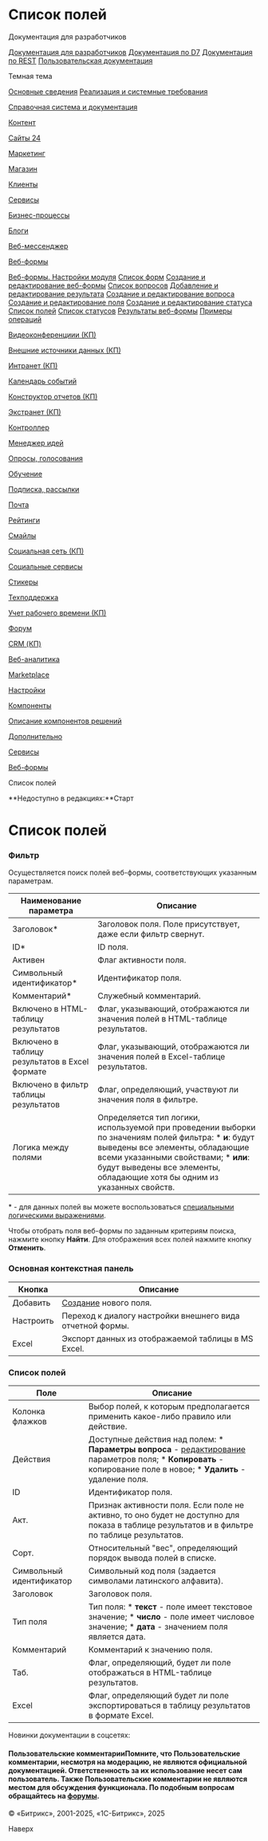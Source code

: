 # Список полей

Документация для разработчиков

[Документация для разработчиков](https://dev.1c-bitrix.ru/api_help/)
[Документация по D7](https://dev.1c-bitrix.ru/api_d7/)
[Документация по REST](https://dev.1c-bitrix.ru/rest_help/)
[Пользовательская документация](https://dev.1c-bitrix.ru/user_help/)

Темная тема

[Основные сведения](/user_help/index.php)
[Реализация и системные требования](/user_help/reqintro.php)

[Справочная система и документация](/user_help/help/index.php)

[Контент](/user_help/content/index.php)

[Сайты 24](/user_help/sites24/index.php)

[Маркетинг](/user_help/marketing/index.php)

[Магазин](/user_help/store/index.php)

[Клиенты](/user_help/clients/index.php)

[Сервисы](/user_help/service/index.php)

[Бизнес-процессы](/user_help/service/bizproc/index.php)

[Блоги](/user_help/service/blogs/index.php)

[Веб-мессенджер](/user_help/service/im/index.php)

[Веб-формы](/user_help/service/form/index.php)

[Веб-формы. Настройки модуля](/user_help/service/form/settings.php)
[Список форм](/user_help/service/form/form_list.php)
[Создание и редактирование веб-формы](/user_help/service/form/form_edit.php)
[Список вопросов](/user_help/service/form/form_question_list.php)
[Добавление и редактирование результата](/user_help/service/form/form_result_edit.php)
[Создание и редактирование вопроса](/user_help/service/form/form_question_edit.php)
[Создание и редактирование поля](/user_help/service/form/form_field_edit.php)
[Создание и редактирование статуса](/user_help/service/form/form_status_edit.php)
[Список полей](/user_help/service/form/form_field_list.php)
[Список статусов](/user_help/service/form/form_status_list.php)
[Результаты веб-формы](/user_help/service/form/form_result_list.php)
[Примеры операций](/user_help/service/form/example.php)

[Видеоконференциии (КП)](/user_help/service/video/index.php)

[Внешние источники данных (КП)](/user_help/service/xdi/index.php)

[Интранет (КП)](/user_help/service/intranet/index.php)

[Календарь событий](/user_help/service/event_calendar/index.php)

[Конструктор отчетов (КП)](/user_help/service/report/index.php)

[Экстранет (КП)](/user_help/service/extranet/index.php)

[Контроллер](/user_help/service/controller/index.php)

[Менеджер идей](/user_help/service/idea/index.php)

[Опросы, голосования](/user_help/service/vote/index.php)

[Обучение](/user_help/service/learning/index.php)

[Подписка, рассылки](/user_help/service/subscribe/index.php)

[Почта](/user_help/service/mail/index.php)

[Рейтинги](/user_help/service/rating/index.php)

[Смайлы](/user_help/service/smile/index.php)

[Социальная сеть (КП)](/user_help/service/socialnetwork/index.php)

[Социальные сервисы](/user_help/service/socialservices/index.php)

[Стикеры](/user_help/service/stickers/index.php)

[Техподдержка](/user_help/service/support/index.php)

[Учет рабочего времени (КП)](/user_help/service/timeman/index.php)

[Форум](/user_help/service/forum/index.php)

[CRM (КП)](/user_help/service/crm/index.php)

[Веб-аналитика](/user_help/statistic/index.php)

[Marketplace](/user_help/marketplace/index.php)

[Настройки](/user_help/settings/index.php)

[Компоненты](/user_help/components/index.php)

[Описание компонентов решений](/user_help/description_decisions/index.php)

[Дополнительно](/user_help/additional/index.php)

[Сервисы](/user_help/service/index.php)

[Веб-формы](/user_help/service/form/index.php)

Список полей

**Недоступно в редакциях:**Старт

# Список полей

### Фильтр

Осуществляется поиск полей веб-формы, соответствующих указанным параметрам.

| Наименование параметра | Описание |
| --- | --- |
| Заголовок\* | Заголовок поля. Поле присутствует, даже если фильтр свернут. |
| ID\* | ID поля. |
| Активен | Флаг активности поля. |
| Символьный идентификатор\* | Идентификатор поля. |
| Комментарий\* | Служебный комментарий. |
| Включено в HTML-таблицу результатов | Флаг, указывающий, отображаются ли значения полей в HTML-таблице результатов. |
| Включено в таблицу результатов в Excel формате | Флаг, указывающий, отображаются ли значения полей в Excel-таблице результатов. |
| Включено в фильтр таблицы результатов | Флаг, определяющий, участвуют ли значения поля в фильтре. |
| Логика между полями | Определяется тип логики, используемой при проведении выборки по значениям полей фильтра:  * **и**: будут выведены все элементы, обладающие всеми указанными свойствами; * **или**: будут выведены все элементы, обладающие хотя бы одним из указанных свойств. |

\* - для данных полей вы можете воспользоваться [специальными логическими выражениями](https://dev.1c-bitrix.ru/api_help/main/general/filter.php).

Чтобы отобрать поля веб-формы по заданным критериям поиска, нажмите кнопку **Найти**. Для отображения всех полей нажмите кнопку **Отменить**.

### Основная контекстная панель

| Кнопка | Описание |
| --- | --- |
| Добавить | [Создание](/user_help/service/form/form_field_edit.php) нового поля. |
| Настроить | Переход к диалогу настройки внешнего вида отчетной формы. |
| Excel | Экспорт данных из отображаемой таблицы в MS Excel. |

### Список полей

| Поле | Описание |
| --- | --- |
| Колонка флажков | Выбор полей, к которым предполагается применить какое-либо правило или действие. |
| Действия | Доступные действия над полем:  * **Параметры вопроса** - [редактирование](/user_help/service/form/form_field_edit.php) параметров поля; * **Копировать** - копирование поле в новое; * **Удалить** - удаление поля. |
| ID | Идентификатор поля. |
| Акт. | Признак активности поля. Если поле не активно, то оно будет не доступно для показа в таблице результатов и в фильтре по таблице результатов. |
| Сорт. | Относительный "вес", определяющий порядок вывода полей в списке. |
| Символьный идентификатор | Символьный код поля (задается символами латинского алфавита). |
| Заголовок | Заголовок поля. |
| Тип поля | Тип поля:  * **текст** - поле имеет текстовое значение; * **число** - поле имеет числовое значение; * **дата** - значением поля является дата. |
| Комментарий | Комментарий к значению поля. |
| Таб. | Флаг, определяющий, будет ли поле отображаться в HTML-таблице результатов. |
| Excel | Флаг, определяющий будет ли поле экспортироваться в таблицу результатов в формате Excel. |

Новинки документации в соцсетях:

#### Пользовательские комментарииПомните, что Пользовательские комментарии, несмотря на модерацию, не являются официальной документацией. Ответственность за их использование несет сам пользователь. Также Пользовательские комментарии не являются местом для обсуждения функционала. По подобным вопросам обращайтесь на [форумы](http://dev.1c-bitrix.ru/community/forums/group1/).

© «Битрикс», 2001-2025, «1С-Битрикс», 2025

Наверх